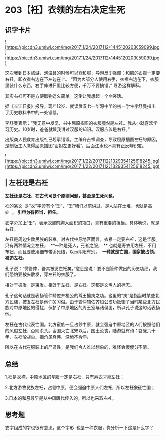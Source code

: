 # 203【衽】衣领的左右决定生死

## 识字卡片

![https://piccdn3.umiwi.com/img/201711/24/201711241445120203059099.jpg](https://piccdn3.umiwi.com/img/201711/24/201711241445120203059099.jpg)

这次我到日本旅游，泡温泉的时候可以穿和服，导游反复强调：和服的衣襟一定要右衽，即衣襟右边在下左边在上。 “因为大部分人使用右手，衣襟右边在下，衣服里装什么东西，右手伸进怀里比较方便，千万不要搞错。” 导游这样解释。

其实右衽可不是方便取物这么简单。这倒让我想起一个小笑话。

据《长江日报》报导，现年12岁、就读武汉七一华源中学的初一学生李舒曼指出了历史教科书中的一处错误。

李舒曼表示：“我无意中发现，书中屈原插图的衣服竟然是左衽。我从小就喜欢学习历史。10岁时，爸爸就跟我讲过汉服的知识。汉服应该是右衽。” 

出版商人民教育出版社已坦承错误。主编齐吉祥调查，导致屈原插图左衽的原因，是制版工人觉得屈原插图“面朝左更好看”，后面江水也不具有正反辨识度。    

![https://piccdn3.umiwi.com/img/201711/22/201711221329354125618245.jpg](https://piccdn3.umiwi.com/img/201711/22/201711221329354125618245.jpg)

## | 左衽还是右衽

 **左衽还是右衽，在古代可是个原则问题，甚至是生死问题。**

衽的篆文  是“衣”字旁有个“壬”，“壬”咱们以前讲过，是人站在土堆，也就是高处  。 **引申为有担当，担任。**

衣字旁加上“壬”，表示衣服前胸大面积的领口，具有重要的担当。具体地说，就是右衽。

左衽是周边少数民族的装束。对古代中原地区而言，衣襟一定要右衽，这是华服。只有两种情况会左衽，  **一种是死人，死者之服， ** 也就是寿衣用左衽，不用布钮，而且要使用细布带系死结，以示阴阳有别。  **一种就是亡国，国家被占领，被迫左衽。**

孔子说：“微管仲，吾其被发左衽矣。”意思是说：要不是管仲做出的历史功绩，我们恐怕要披头散发，穿左衽的衣服了。

相对于披发，是束发。相对于左衽，是右衽。这都是文明人的标志。

孔子这句话就是表扬管仲辅佐齐桓公的尊王攘夷之功。这里的“夷”是指当时某些北方民族，披发左衽是他们的习俗。由于管仲辅佐齐桓公成功抵御了当时某些北方民族对中原地区的侵扰，保护了中原地区的周王室与诸侯国，所以孔子说这句话表扬他。

左衽在古代代表亡国。北方蛮族一旦占领中原，就会强迫中原地区的人们按照他们的风俗左衽，否则杀头。金国灭亡北宋以后，国土沦丧，陆游就有诗：哀哉六十年，左衽沦胡尘。抱负虽奇伟，没齿不得伸。

所以在古代在服装上的严肃性，是我们今人难以想象的，难怪会傻傻分不清。

## 总结

1.衽是衣襟，中原地区的华服一定是右衽，只有寿衣才能左衽；

2.北方游牧民族左衽，占领中原，便会强迫中原人们左衽，所以左衽象征亡国；

3.日本的和服最早是从中国唐代传入的，所以也采取右衽。

## 思考题

衣字组成的字也很有意思，这个字形  也是一种衣服，你分析一下这是什么字？

---
